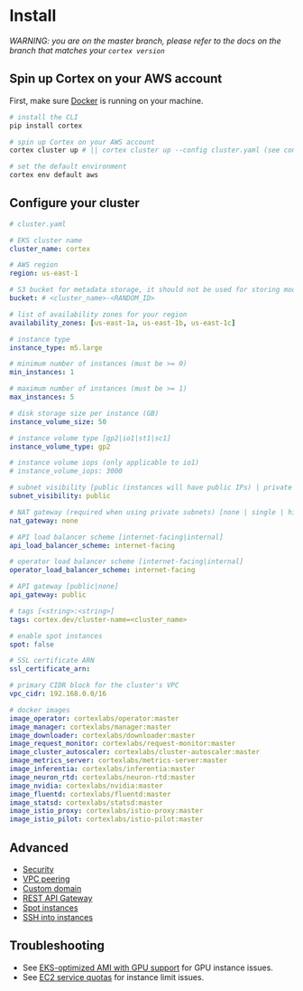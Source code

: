 # Install

_WARNING: you are on the master branch, please refer to the docs on the branch that matches your `cortex version`_

## Spin up Cortex on your AWS account

First, make sure [Docker](https://docs.docker.com/install) is running on your machine.

```bash
# install the CLI
pip install cortex

# spin up Cortex on your AWS account
cortex cluster up # || cortex cluster up --config cluster.yaml (see configuration options below)

# set the default environment
cortex env default aws
```

## Configure your cluster

<!-- CORTEX_VERSION_MINOR x6 -->
<!-- CORTEX_VERSION_BRANCH_STABLE -->

```yaml
# cluster.yaml

# EKS cluster name
cluster_name: cortex

# AWS region
region: us-east-1

# S3 bucket for metadata storage, it should not be used for storing models
bucket: # <cluster_name>-<RANDOM_ID>

# list of availability zones for your region
availability_zones: [us-east-1a, us-east-1b, us-east-1c]

# instance type
instance_type: m5.large

# minimum number of instances (must be >= 0)
min_instances: 1

# maximum number of instances (must be >= 1)
max_instances: 5

# disk storage size per instance (GB)
instance_volume_size: 50

# instance volume type [gp2|io1|st1|sc1]
instance_volume_type: gp2

# instance volume iops (only applicable to io1)
# instance_volume_iops: 3000

# subnet visibility [public (instances will have public IPs) | private (instances will not have public IPs)]
subnet_visibility: public

# NAT gateway (required when using private subnets) [none | single | highly_available (a NAT gateway per availability zone)]
nat_gateway: none

# API load balancer scheme [internet-facing|internal]
api_load_balancer_scheme: internet-facing

# operator load balancer scheme [internet-facing|internal]
operator_load_balancer_scheme: internet-facing

# API gateway [public|none]
api_gateway: public

# tags [<string>:<string>]
tags: cortex.dev/cluster-name=<cluster_name>

# enable spot instances
spot: false

# SSL certificate ARN
ssl_certificate_arn:

# primary CIDR block for the cluster's VPC
vpc_cidr: 192.168.0.0/16

# docker images
image_operator: cortexlabs/operator:master
image_manager: cortexlabs/manager:master
image_downloader: cortexlabs/downloader:master
image_request_monitor: cortexlabs/request-monitor:master
image_cluster_autoscaler: cortexlabs/cluster-autoscaler:master
image_metrics_server: cortexlabs/metrics-server:master
image_inferentia: cortexlabs/inferentia:master
image_neuron_rtd: cortexlabs/neuron-rtd:master
image_nvidia: cortexlabs/nvidia:master
image_fluentd: cortexlabs/fluentd:master
image_statsd: cortexlabs/statsd:master
image_istio_proxy: cortexlabs/istio-proxy:master
image_istio_pilot: cortexlabs/istio-pilot:master
```

## Advanced

* [Security](security.md)
* [VPC peering](vpc-peering.md)
* [Custom domain](custom-domain.md)
* [REST API Gateway](rest-api-gateway.md)
* [Spot instances](spot.md)
* [SSH into instances](ssh.md)

## Troubleshooting

* See [EKS-optimized AMI with GPU support](https://aws.amazon.com/marketplace/pp/B07GRHFXGM) for GPU instance issues.
* See [EC2 service quotas](https://docs.aws.amazon.com/AWSEC2/latest/UserGuide/ec2-resource-limits.html) for instance limit issues.
